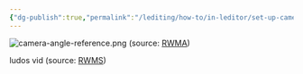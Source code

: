 ```yaml
---
{"dg-publish":true,"permalink":"/lediting/how-to/in-leditor/set-up-camera/"}
---
```


![camera-angle-reference.png](/img/user/pics/camera-angle-reference.png)
(source: [RWMA](https://discord.com/channels/1083481230839922688/1083483045329375393/1130183898882654238))

ludos vid
(source: [RWMS](https://discord.com/channels/1237826015829557400/1238172527323516983/1290810379986927740))